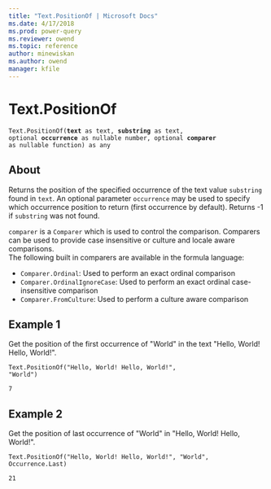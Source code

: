 ```yaml
---
title: "Text.PositionOf | Microsoft Docs"
ms.date: 4/17/2018
ms.prod: power-query
ms.reviewer: owend
ms.topic: reference
author: minewiskan
ms.author: owend
manager: kfile
---
```

# Text.PositionOf
<code>Text.PositionOf(<b>text</b> as text, <b>substring</b> as text, optional <b>occurrence</b> as nullable number, optional <b>comparer</b> as nullable function) as any</code>
## About
Returns the position of the specified occurrence of the text value <code>substring</code> found in <code>text</code>. An optional parameter <code>occurrence</code> may be used to specify which occurrence position to return (first occurrence by default). Returns -1 if <code>substring</code> was not found. <div> <code>comparer</code> is a <code>Comparer</code> which is used to control the comparison. Comparers can be used to provide case insensitive or culture and locale aware comparisons. </div> <div> The following built in comparers are available in the formula language: </div> <ul> <li><code>Comparer.Ordinal</code>: Used to perform an exact ordinal comparison</li> <li><code>Comparer.OrdinalIgnoreCase</code>: Used to perform an exact ordinal case-insensitive comparison</li> <li> <code>Comparer.FromCulture</code>: Used to perform a culture aware comparison</li> </ul>

## Example 1
Get the position of the first occurrence of "World" in the text "Hello, World! Hello, World!".

<code>Text.PositionOf("Hello, World! Hello, World!", "World")</code>

<code>7</code>

## Example 2
Get the position of last occurrence of "World" in "Hello, World! Hello, World!".

<code>Text.PositionOf("Hello, World! Hello, World!", "World", Occurrence.Last)</code>

<code>21</code>